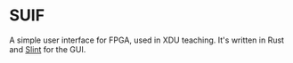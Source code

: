 # SUIF

A simple user interface for FPGA, used in XDU teaching.
It's written in Rust and [Slint](https://slint.rs) for the GUI.
